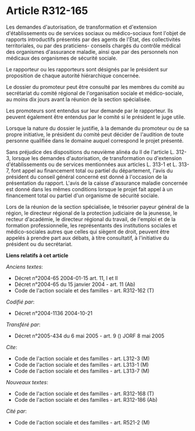 # Article R312-165

Les demandes d'autorisation, de transformation et d'extension d'établissements ou de services sociaux ou médico-sociaux font
l'objet de rapports introductifs présentés par des agents de l'État, des collectivités territoriales, ou par des praticiens-
conseils chargés du contrôle médical des organismes d'assurance maladie, ainsi que par des personnels non médicaux des
organismes de sécurité sociale.

Le rapporteur ou les rapporteurs sont désignés par le président sur proposition de chaque autorité hiérarchique concernée.

Le dossier du promoteur peut être consulté par les membres du comité au secrétariat du comité régional de l'organisation
sociale et médico-sociale, au moins dix jours avant la réunion de la section spécialisée.

Les promoteurs sont entendus sur leur demande par le rapporteur. Ils peuvent également être entendus par le comité si le
président le juge utile.

Lorsque la nature du dossier le justifie, à la demande du promoteur ou de sa propre initiative, le président du comité peut
décider de l'audition de toute personne qualifiée dans le domaine auquel correspond le projet présenté.

Sans préjudice des dispositions du neuvième alinéa du II de l'article L. 312-3, lorsque les demandes d'autorisation, de
transformation ou d'extension d'établissements ou de services mentionnées aux articles L. 313-1 et L. 313-7, font appel au
financement total ou partiel du département, l'avis du président du conseil général concerné est donné à l'occasion de la
présentation du rapport. L'avis de la caisse d'assurance maladie concernée est donné dans les mêmes conditions lorsque le
projet fait appel à un financement total ou partiel d'un organisme de sécurité sociale.

Lors de la réunion de la section spécialisée, le trésorier payeur général de la région, le directeur régional de la
protection judiciaire de la jeunesse, le recteur d'académie, le directeur régional du travail, de l'emploi et de la formation
professionnelle, les représentants des institutions sociales et médico-sociales autres que celles qui siègent de droit,
peuvent être appelés à prendre part aux débats, à titre consultatif, à l'initiative du président ou du secrétariat.

**Liens relatifs à cet article**

_Anciens textes_:

  - Décret n°2004-65 2004-01-15 art. 11, I et II
  - Décret n°2004-65 du 15 janvier 2004 - art. 11 (Ab)
  - Code de l'action sociale et des familles - art. R312-162 (T)

_Codifié par_:

  - Décret n°2004-1136 2004-10-21

_Transféré par_:

  - Décret n°2005-434 du 6 mai 2005 - art. 9 () JORF 8 mai 2005

_Cite_:

  - Code de l'action sociale et des familles - art. L312-3 (M)
  - Code de l'action sociale et des familles - art. L313-1 (M)
  - Code de l'action sociale et des familles - art. L313-7 (M)

_Nouveaux textes_:

  - Code de l'action sociale et des familles - art. R312-168 (T)
  - Code de l'action sociale et des familles - art. R312-186 (Ab)

_Cité par_:

  - Code de l'action sociale et des familles - art. R521-2 (M)
